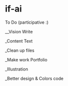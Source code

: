 # if-ai


To Do (participative :)

__Vision Write

_Content Text

_Clean up files

_Make work Portfolio 

_Illustration

_Better design & Colors code

